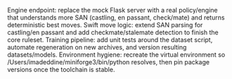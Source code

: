 Engine endpoint: replace the mock Flask server with a real policy/engine that understands more SAN (castling, en passant, check/mate) and returns deterministic best moves.
Swift move logic: extend SAN parsing for castling/en passant and add checkmate/stalemate detection to finish the core ruleset.
Training pipeline: add unit tests around the dataset script, automate regeneration on new archives, and version resulting datasets/models.
Environment hygiene: recreate the virtual environment so /Users/imadeddine/miniforge3/bin/python resolves, then pin package versions once the toolchain is stable.